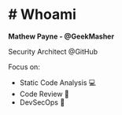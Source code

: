 # # Whoami

**Mathew Payne - @GeekMasher**

Security Architect @GitHub

Focus on:
- Static Code Analysis :computer:
- Code Review :eyes:
- DevSecOps :handshake:
